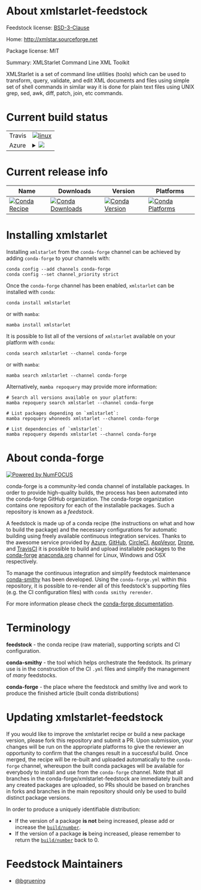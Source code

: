 About xmlstarlet-feedstock
==========================

Feedstock license: [BSD-3-Clause](https://github.com/conda-forge/xmlstarlet-feedstock/blob/main/LICENSE.txt)

Home: http://xmlstar.sourceforge.net

Package license: MIT

Summary: XMLStarlet Command Line XML Toolkit

XMLStarlet is a set of command line utilities (tools) which can be used to transform, query, validate,
and edit XML documents and files using simple set of shell commands in similar way it is done for plain text
files using UNIX grep, sed, awk, diff, patch, join, etc commands.


Current build status
====================


<table><tr>
    <td>Travis</td>
    <td>
      <a href="https://app.travis-ci.com/conda-forge/xmlstarlet-feedstock">
        <img alt="linux" src="https://img.shields.io/travis/com/conda-forge/xmlstarlet-feedstock/main.svg?label=Linux">
      </a>
    </td>
  </tr>
    
  <tr>
    <td>Azure</td>
    <td>
      <details>
        <summary>
          <a href="https://dev.azure.com/conda-forge/feedstock-builds/_build/latest?definitionId=14169&branchName=main">
            <img src="https://dev.azure.com/conda-forge/feedstock-builds/_apis/build/status/xmlstarlet-feedstock?branchName=main">
          </a>
        </summary>
        <table>
          <thead><tr><th>Variant</th><th>Status</th></tr></thead>
          <tbody><tr>
              <td>linux_64</td>
              <td>
                <a href="https://dev.azure.com/conda-forge/feedstock-builds/_build/latest?definitionId=14169&branchName=main">
                  <img src="https://dev.azure.com/conda-forge/feedstock-builds/_apis/build/status/xmlstarlet-feedstock?branchName=main&jobName=linux&configuration=linux%20linux_64_" alt="variant">
                </a>
              </td>
            </tr><tr>
              <td>linux_aarch64</td>
              <td>
                <a href="https://dev.azure.com/conda-forge/feedstock-builds/_build/latest?definitionId=14169&branchName=main">
                  <img src="https://dev.azure.com/conda-forge/feedstock-builds/_apis/build/status/xmlstarlet-feedstock?branchName=main&jobName=linux&configuration=linux%20linux_aarch64_" alt="variant">
                </a>
              </td>
            </tr><tr>
              <td>linux_ppc64le</td>
              <td>
                <a href="https://dev.azure.com/conda-forge/feedstock-builds/_build/latest?definitionId=14169&branchName=main">
                  <img src="https://dev.azure.com/conda-forge/feedstock-builds/_apis/build/status/xmlstarlet-feedstock?branchName=main&jobName=linux&configuration=linux%20linux_ppc64le_" alt="variant">
                </a>
              </td>
            </tr><tr>
              <td>osx_64</td>
              <td>
                <a href="https://dev.azure.com/conda-forge/feedstock-builds/_build/latest?definitionId=14169&branchName=main">
                  <img src="https://dev.azure.com/conda-forge/feedstock-builds/_apis/build/status/xmlstarlet-feedstock?branchName=main&jobName=osx&configuration=osx%20osx_64_" alt="variant">
                </a>
              </td>
            </tr>
          </tbody>
        </table>
      </details>
    </td>
  </tr>
</table>

Current release info
====================

| Name | Downloads | Version | Platforms |
| --- | --- | --- | --- |
| [![Conda Recipe](https://img.shields.io/badge/recipe-xmlstarlet-green.svg)](https://anaconda.org/conda-forge/xmlstarlet) | [![Conda Downloads](https://img.shields.io/conda/dn/conda-forge/xmlstarlet.svg)](https://anaconda.org/conda-forge/xmlstarlet) | [![Conda Version](https://img.shields.io/conda/vn/conda-forge/xmlstarlet.svg)](https://anaconda.org/conda-forge/xmlstarlet) | [![Conda Platforms](https://img.shields.io/conda/pn/conda-forge/xmlstarlet.svg)](https://anaconda.org/conda-forge/xmlstarlet) |

Installing xmlstarlet
=====================

Installing `xmlstarlet` from the `conda-forge` channel can be achieved by adding `conda-forge` to your channels with:

```
conda config --add channels conda-forge
conda config --set channel_priority strict
```

Once the `conda-forge` channel has been enabled, `xmlstarlet` can be installed with `conda`:

```
conda install xmlstarlet
```

or with `mamba`:

```
mamba install xmlstarlet
```

It is possible to list all of the versions of `xmlstarlet` available on your platform with `conda`:

```
conda search xmlstarlet --channel conda-forge
```

or with `mamba`:

```
mamba search xmlstarlet --channel conda-forge
```

Alternatively, `mamba repoquery` may provide more information:

```
# Search all versions available on your platform:
mamba repoquery search xmlstarlet --channel conda-forge

# List packages depending on `xmlstarlet`:
mamba repoquery whoneeds xmlstarlet --channel conda-forge

# List dependencies of `xmlstarlet`:
mamba repoquery depends xmlstarlet --channel conda-forge
```


About conda-forge
=================

[![Powered by
NumFOCUS](https://img.shields.io/badge/powered%20by-NumFOCUS-orange.svg?style=flat&colorA=E1523D&colorB=007D8A)](https://numfocus.org)

conda-forge is a community-led conda channel of installable packages.
In order to provide high-quality builds, the process has been automated into the
conda-forge GitHub organization. The conda-forge organization contains one repository
for each of the installable packages. Such a repository is known as a *feedstock*.

A feedstock is made up of a conda recipe (the instructions on what and how to build
the package) and the necessary configurations for automatic building using freely
available continuous integration services. Thanks to the awesome service provided by
[Azure](https://azure.microsoft.com/en-us/services/devops/), [GitHub](https://github.com/),
[CircleCI](https://circleci.com/), [AppVeyor](https://www.appveyor.com/),
[Drone](https://cloud.drone.io/welcome), and [TravisCI](https://travis-ci.com/)
it is possible to build and upload installable packages to the
[conda-forge](https://anaconda.org/conda-forge) [anaconda.org](https://anaconda.org/)
channel for Linux, Windows and OSX respectively.

To manage the continuous integration and simplify feedstock maintenance
[conda-smithy](https://github.com/conda-forge/conda-smithy) has been developed.
Using the ``conda-forge.yml`` within this repository, it is possible to re-render all of
this feedstock's supporting files (e.g. the CI configuration files) with ``conda smithy rerender``.

For more information please check the [conda-forge documentation](https://conda-forge.org/docs/).

Terminology
===========

**feedstock** - the conda recipe (raw material), supporting scripts and CI configuration.

**conda-smithy** - the tool which helps orchestrate the feedstock.
                   Its primary use is in the construction of the CI ``.yml`` files
                   and simplify the management of *many* feedstocks.

**conda-forge** - the place where the feedstock and smithy live and work to
                  produce the finished article (built conda distributions)


Updating xmlstarlet-feedstock
=============================

If you would like to improve the xmlstarlet recipe or build a new
package version, please fork this repository and submit a PR. Upon submission,
your changes will be run on the appropriate platforms to give the reviewer an
opportunity to confirm that the changes result in a successful build. Once
merged, the recipe will be re-built and uploaded automatically to the
`conda-forge` channel, whereupon the built conda packages will be available for
everybody to install and use from the `conda-forge` channel.
Note that all branches in the conda-forge/xmlstarlet-feedstock are
immediately built and any created packages are uploaded, so PRs should be based
on branches in forks and branches in the main repository should only be used to
build distinct package versions.

In order to produce a uniquely identifiable distribution:
 * If the version of a package **is not** being increased, please add or increase
   the [``build/number``](https://docs.conda.io/projects/conda-build/en/latest/resources/define-metadata.html#build-number-and-string).
 * If the version of a package **is** being increased, please remember to return
   the [``build/number``](https://docs.conda.io/projects/conda-build/en/latest/resources/define-metadata.html#build-number-and-string)
   back to 0.

Feedstock Maintainers
=====================

* [@bgruening](https://github.com/bgruening/)

